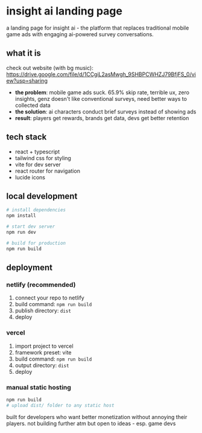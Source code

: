 # insight ai landing page

a landing page for insight ai - the platform that replaces traditional mobile game ads with engaging ai-powered survey conversations.

## what it is

check out website (with bg music): https://drive.google.com/file/d/1CCgiL2asMwgh_9SHBPCWHZJ79BfjFS_0/view?usp=sharing

- **the problem**: mobile game ads suck. 65.9% skip rate, terrible ux, zero insights, genz doesn't like conventional surveys, need better ways to collected data
- **the solution**: ai characters conduct brief surveys instead of showing ads
- **result**: players get rewards, brands get data, devs get better retention

## tech stack

- react + typescript
- tailwind css for styling
- vite for dev server
- react router for navigation
- lucide icons

## local development

```bash
# install dependencies
npm install

# start dev server
npm run dev

# build for production
npm run build
```

## deployment

### netlify (recommended)
1. connect your repo to netlify
2. build command: `npm run build`
3. publish directory: `dist`
4. deploy

### vercel
1. import project to vercel
2. framework preset: vite
3. build command: `npm run build`
4. output directory: `dist`
5. deploy

### manual static hosting
```bash
npm run build
# upload dist/ folder to any static host
```

built for developers who want better monetization without annoying their players. not building further atm but open to ideas - esp. game devs